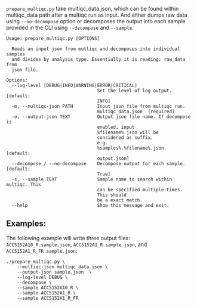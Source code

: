 `prepare_multiqc.py` take multiqc_data.json, which can be found within multiqc_data path after a multiqc run as input.
And either dumps raw data using `--no-decompose` option or decomposes the output into each sample provided in the CLI
using `--decompose` and `--sample`.

```
Usage: prepare_multiqc.py [OPTIONS]

  Reads an input json from mutliqc and decomposes into individual samples
  and divides by analysis type. Essentially it is reading: raw_data from
  json file.

Options:
  --log-level [DEBUG|INFO|WARNING|ERROR|CRITICAL]
                                  Set the level of log output.  [default:
                                  INFO]
  -m, --multiqc-json PATH         Input json file from multiqc run.
                                  multiqc_data.json  [required]
  -o, --output-json TEXT          Output json file name. If decompose is
                                  enabled, input
                                  %filename%.json will be
                                  considered as suffix.
                                  e.g.
                                  %samples%.%filename%.json.  [default:
                                  output.json]
  --decompose / --no-decompose    Decompose output for each sample.  [default:
                                  True]
  -s, --sample TEXT               Sample name to search within multiqc. This
                                  can be specified multiple times.
                                  This should
                                  be a exact match.
  --help                          Show this message and exit.
```

## Examples:

The following example will write three output files: `ACC5152A10_R.sample.json`, `ACC5152A1_R.sample.json`, and
`ACC5152A1_R_FR.sample.json`:

```
./prepare_multiqc.py \
    --multiqc-json multiqc_data.json \
    --output-json sample.json  \
    --log-level DEBUG \
    --decompose \
    --sample ACC5152A10_R \
    --sample ACC5152A1_R \
    --sample ACC5152A1_R_FR
```
